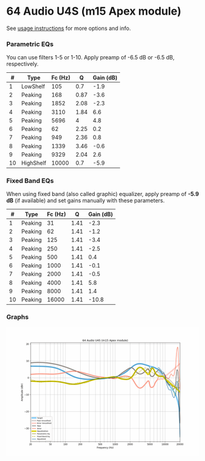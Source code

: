 # 64 Audio U4S (m15 Apex module)
See [usage instructions](https://github.com/jaakkopasanen/AutoEq#usage) for more options and info.

### Parametric EQs
You can use filters 1-5 or 1-10. Apply preamp of -6.5 dB or -6.5 dB, respectively.

|   # | Type      |   Fc (Hz) |    Q |   Gain (dB) |
|-----|-----------|-----------|------|-------------|
|   1 | LowShelf  |       105 | 0.7  |        -1.9 |
|   2 | Peaking   |       168 | 0.87 |        -3.6 |
|   3 | Peaking   |      1852 | 2.08 |        -2.3 |
|   4 | Peaking   |      3110 | 1.84 |         6.6 |
|   5 | Peaking   |      5696 | 4    |         4.8 |
|   6 | Peaking   |        62 | 2.25 |         0.2 |
|   7 | Peaking   |       949 | 2.36 |         0.8 |
|   8 | Peaking   |      1339 | 3.46 |        -0.6 |
|   9 | Peaking   |      9329 | 2.04 |         2.6 |
|  10 | HighShelf |     10000 | 0.7  |        -5.9 |

### Fixed Band EQs
When using fixed band (also called graphic) equalizer, apply preamp of **-5.9 dB** (if available) and set gains manually with these parameters.

|   # | Type    |   Fc (Hz) |    Q |   Gain (dB) |
|-----|---------|-----------|------|-------------|
|   1 | Peaking |        31 | 1.41 |        -2.3 |
|   2 | Peaking |        62 | 1.41 |        -1.2 |
|   3 | Peaking |       125 | 1.41 |        -3.4 |
|   4 | Peaking |       250 | 1.41 |        -2.5 |
|   5 | Peaking |       500 | 1.41 |         0.4 |
|   6 | Peaking |      1000 | 1.41 |        -0.1 |
|   7 | Peaking |      2000 | 1.41 |        -0.5 |
|   8 | Peaking |      4000 | 1.41 |         5.8 |
|   9 | Peaking |      8000 | 1.41 |         1.4 |
|  10 | Peaking |     16000 | 1.41 |       -10.8 |

### Graphs
![](./64%20Audio%20U4S%20(m15%20Apex%20module).png)
